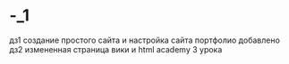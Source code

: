 # -_1
дз1 создание простого сайта и настройка сайта портфолио
добавлено дз2 измененная страница вики и html academy 3 урока
